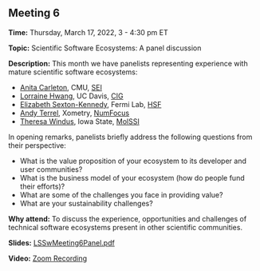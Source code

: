 ## Meeting 6

**Time:** Thursday, March 17, 2022, 3 - 4:30 pm ET

**Topic:** Scientific Software Ecosystems: A panel discussion

**Description:** This month we have panelists representing experience with mature scientific software ecosystems:
- [Anita Carleton](https://www.sei.cmu.edu/about/leadership/display.cfm?customel_datapageid_2623=3987), CMU, [SEI](https://www.sei.cmu.edu)
- [Lorraine Hwang](https://geodynamics.org/cig/about/people/profile-hwang/), UC Davis, [CIG](https://geodynamics.org)
- [Elizabeth Sexton-Kennedy](https://computing.fnal.gov/liz-sexton-kennedy/), Fermi Lab, [HSF](https://hepsoftwarefoundation.org)
- [Andy Terrel](http://andy.terrel.us), Xometry, [NumFocus](https://numfocus.org)
- [Theresa Windus](https://www.chem.iastate.edu/people/theresa-windus), Iowa State, [MolSSI](https://molssi.org)

In opening remarks, panelists briefly address the following questions from their perspective:
- What is the value proposition of your ecosystem to its developer and user communities?
- What is the business model of your ecosystem (how do people fund their efforts)?
- What are some of the challenges you face in providing value?
- What are your sustainability challenges?

**Why attend:** To discuss the experience, opportunities and challenges of technical software ecosystems present in other scientific communities.

**Slides:** [LSSwMeeting6Panel.pdf](../files/LSSwMeeting6Panel.pdf)

**Video:** [Zoom Recording](https://exascaleproject.zoomgov.com/rec/share/fxg10UP1mIfJQMiWi0OQEWUYJMhh1JVzCJ7dxLkludPVObGxPgbRgAxsMJ350Mjj.5rEKoiLttfW2iUjQ)
